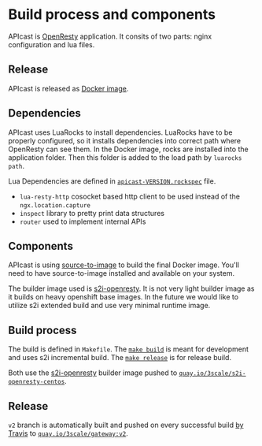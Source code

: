 # Build process and components

APIcast is [OpenResty](https://openresty.org/en/) application. It consits of two parts: nginx configuration and lua files.

## Release

APIcast is released as [Docker image](https://docs.docker.com/engine/tutorials/dockerimages/). 

## Dependencies

APIcast uses LuaRocks to install dependencies. LuaRocks have to be properly configured,
so it installs dependencies into correct path where OpenResty can see them. In the Docker image, rocks are installed into the application folder.
Then this folder is added to the load path by `luarocks path`. 

Lua Dependencies are defined in [`apicast-VERSION.rockspec`](https://github.com/3scale/docker-gateway/blob/50daf279b3cf2da80b20ad473ec820d7a364b688/apicast-0.1-0.rockspec) file.

* `lua-resty-http` cosocket based http client to be used instead of the `ngx.location.capture`
* `inspect` library to pretty print data structures
* `router` used to implement internal APIs

## Components

APIcast is using [source-to-image](https://github.com/openshift/source-to-image) to build the final Docker image.
You'll need to have source-to-image installed and available on your system.

The builder image used is [s2i-openresty](https://github.com/3scale/s2i-openresty).
It is not very light builder image as it builds on heavy openshift base images.
In the future we would like to utilize s2i extended build and use very minimal runtime image.

## Build process

The build is defined in `Makefile`. The [`make build`](https://github.com/3scale/docker-gateway/blob/bc8631fcf91fcab25cae84152e16536ce01d22be/Makefile#L31-L32) is meant for development and uses s2i incremental build.
The [`make release`](https://github.com/3scale/docker-gateway/blob/bc8631fcf91fcab25cae84152e16536ce01d22be/Makefile#L34-L35) is for release build. 

Both use the [s2i-openresty](https://github.com/3scale/s2i-openresty) builder image pushed to [`quay.io/3scale/s2i-openresty-centos`](https://quay.io/repository/3scale/s2i-openresty-centos7?tag=latest).

## Release

`v2` branch is automatically built and pushed on every successful build [by Travis](https://github.com/3scale/docker-gateway/blob/bc8631fcf91fcab25cae84152e16536ce01d22be/.travis.yml#L51-L56) to [`quay.io/3scale/gateway:v2`](https://quay.io/repository/3scale/gateway?tab=tags&tag=v2).






